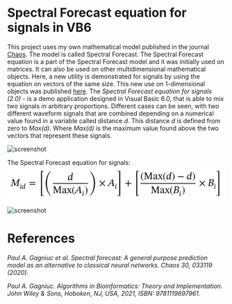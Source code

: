 # Spectral Forecast equation for signals in VB6

This project uses my own mathematical model published in the journal [Chaos](https://aip.scitation.org/doi/10.1063/1.5120818). The model is called Spectral Forecast. The Spectral Forecast equation is a part of the Spectral Forecast model and it was initially used on matrices. It can also be used on other multidimensional mathematical objects. Here, a new utility is demonstrated for signals by using the equation on vectors of the same size. This new use on 1-dimensional objects was published [here](https://www.wiley.com/en-ie/Algorithms+in+Bioinformatics:+Theory+and+Implementation-p-9781119697992). The <i>Spectral Forecast equation for signals (2.0)</i> - is a demo application designed in Visual Basic 6.0, that is able to mix two signals in arbitrary proportions. Different cases can be seen, with two different waveform signals that are combined depending on a numerical value found in a variable called distance <i>d</i>. This distance <i>d</i> is defined from zero to <i>Max(d)</i>. Where <i>Max(d)</i> is the maximum value found above the two vectors that represent these signals.

![screenshot](https://github.com/Gagniuc/Spectral-Forecast-equation-VB6-app-2.0/blob/main/img/Spectral%20Forecast%20in%20VB%20(1).gif?raw=true)

The Spectral Forecast equation for signals:
![screenshot](https://github.com/Gagniuc/Mix-two-signals-by-using-Spectral-Forecast-in-VB6-app-v2.0/blob/main/img/spectral%20forecast%20signals.png?raw=true)

![screenshot](https://github.com/Gagniuc/Spectral-Forecast-equation-VB6-app-2.0/blob/main/img/Spectral%20Forecast%20in%20VB%20(2).gif?raw=true)

# References

<i>Paul A. Gagniuc et al. Spectral forecast: A general purpose prediction model as an alternative to classical neural networks. Chaos 30, 033119 (2020).</i>

<i>Paul A. Gagniuc. Algorithms in Bioinformatics: Theory and Implementation. John Wiley & Sons, Hoboken, NJ, USA, 2021, ISBN: 9781119697961.</i>
